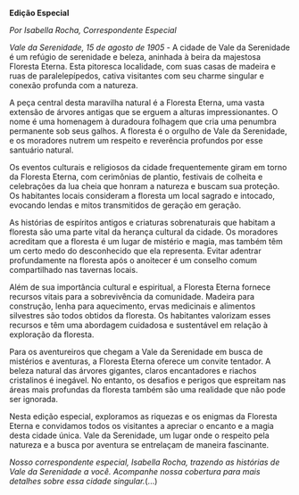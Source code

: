 **Edição Especial**

_Por Isabella Rocha, Correspondente Especial_

_Vale da Serenidade, 15 de agosto de 1905_ - A cidade de Vale da Serenidade é um refúgio de serenidade e beleza, aninhada à beira da majestosa Floresta Eterna. Esta pitoresca localidade, com suas casas de madeira e ruas de paralelepípedos, cativa visitantes com seu charme singular e conexão profunda com a natureza.

A peça central desta maravilha natural é a Floresta Eterna, uma vasta extensão de árvores antigas que se erguem a alturas impressionantes. O nome é uma homenagem à duradoura folhagem que cria uma penumbra permanente sob seus galhos. A floresta é o orgulho de Vale da Serenidade, e os moradores nutrem um respeito e reverência profundos por esse santuário natural.

Os eventos culturais e religiosos da cidade frequentemente giram em torno da Floresta Eterna, com cerimônias de plantio, festivais de colheita e celebrações da lua cheia que honram a natureza e buscam sua proteção. Os habitantes locais consideram a floresta um local sagrado e intocado, evocando lendas e mitos transmitidos de geração em geração.

As histórias de espíritos antigos e criaturas sobrenaturais que habitam a floresta são uma parte vital da herança cultural da cidade. Os moradores acreditam que a floresta é um lugar de mistério e magia, mas também têm um certo medo do desconhecido que ela representa. Evitar adentrar profundamente na floresta após o anoitecer é um conselho comum compartilhado nas tavernas locais.

Além de sua importância cultural e espiritual, a Floresta Eterna fornece recursos vitais para a sobrevivência da comunidade. Madeira para construção, lenha para aquecimento, ervas medicinais e alimentos silvestres são todos obtidos da floresta. Os habitantes valorizam esses recursos e têm uma abordagem cuidadosa e sustentável em relação à exploração da floresta.

Para os aventureiros que chegam a Vale da Serenidade em busca de mistérios e aventuras, a Floresta Eterna oferece um convite tentador. A beleza natural das árvores gigantes, claros encantadores e riachos cristalinos é inegável. No entanto, os desafios e perigos que espreitam nas áreas mais profundas da floresta também são uma realidade que não pode ser ignorada.

Nesta edição especial, exploramos as riquezas e os enigmas da Floresta Eterna e convidamos todos os visitantes a apreciar o encanto e a magia desta cidade única. Vale da Serenidade, um lugar onde o respeito pela natureza e a busca por aventura se entrelaçam de maneira fascinante.

_Nosso correspondente especial, Isabella Rocha, trazendo as histórias de Vale da Serenidade a você. Acompanhe nossa cobertura para mais detalhes sobre essa cidade singular._(...)